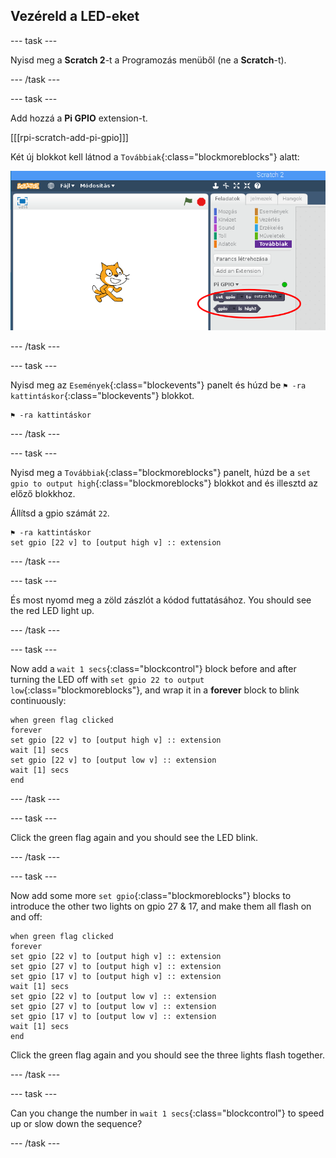 ## Vezéreld a LED-eket

\--- task \---

Nyisd meg a **Scratch 2**-t a Programozás menüből (ne a **Scratch**-t).

\--- /task \---

\--- task \---

Add hozzá a **Pi GPIO** extension-t.

[[[rpi-scratch-add-pi-gpio]]]

Két új blokkot kell látnod a `Továbbiak`{:class="blockmoreblocks"} alatt:

![pi gpio blocks in ](images/scratch2-1-annotated.png)

\--- /task \---

\--- task \---

Nyisd meg az `Események`{:class="blockevents"} panelt és húzd be `⚑ -ra kattintáskor`{:class="blockevents"} blokkot.

```blocks
⚑ -ra kattintáskor
```

\--- /task \---

\--- task \---

Nyisd meg a `Továbbiak`{:class="blockmoreblocks"} panelt, húzd be a `set gpio to output high`{:class="blockmoreblocks"} blokkot and és illesztd az előző blokkhoz.

Állítsd a gpio számát `22`.

```blocks
⚑ -ra kattintáskor
set gpio [22 v] to [output high v] :: extension
```

\--- /task \---

\--- task \---

És most nyomd meg a zöld zászlót a kódod futtatásához. You should see the red LED light up.

\--- /task \---

\--- task \---

Now add a `wait 1 secs`{:class="blockcontrol"} block before and after turning the LED off with `set gpio 22 to output low`{:class="blockmoreblocks"}, and wrap it in a **forever** block to blink continuously:

```blocks
when green flag clicked
forever
set gpio [22 v] to [output high v] :: extension
wait [1] secs
set gpio [22 v] to [output low v] :: extension
wait [1] secs
end
```

\--- /task \---

\--- task \---

Click the green flag again and you should see the LED blink.

\--- /task \---

\--- task \---

Now add some more `set gpio`{:class="blockmoreblocks"} blocks to introduce the other two lights on gpio 27 & 17, and make them all flash on and off:

```blocks
when green flag clicked
forever
set gpio [22 v] to [output high v] :: extension
set gpio [27 v] to [output high v] :: extension
set gpio [17 v] to [output high v] :: extension
wait [1] secs
set gpio [22 v] to [output low v] :: extension
set gpio [27 v] to [output low v] :: extension
set gpio [17 v] to [output low v] :: extension
wait [1] secs
end
```

Click the green flag again and you should see the three lights flash together.

\--- /task \---

\--- task \---

Can you change the number in `wait 1 secs`{:class="blockcontrol"} to speed up or slow down the sequence?

\--- /task \---